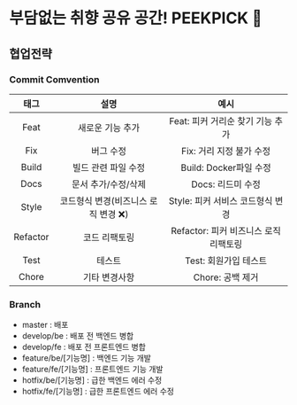 # 부담없는 취향 공유 공간! PEEKPICK 👀


## 협업전략
### Commit Comvention

|태그|설명|예시|
|:--:|:--:|:--:|
|Feat|새로운 기능 추가|Feat: 피커 거리순 찾기 기능 추가|
|Fix|버그 수정|Fix: 거리 지정 불가 수정|
|Build|빌드 관련 파일 수정|Build: Docker파일 수정|
|Docs|문서 추가/수정/삭제|Docs: 리드미 수정|
|Style|코드형식 변경(비즈니스 로직 변경 ❌)|Style: 피커 서비스 코드형식 변경|
|Refactor|코드 리팩토링|Refactor: 피커 비즈니스 로직 리팩토링|
|Test|테스트|Test: 회원가입 테스트|
|Chore|기타 변경사항|Chore: 공백 제거|

### Branch
- master : 배포<br>
- develop/be : 배포 전 백엔드 병합<br>
- develop/fe  : 배포 전 프론트엔드 병합<br>
- feature/be/[기능명] : 백엔드 기능 개발
- feature/fe/[기능명] : 프론트엔드 기능 개발
- hotfix/be/[기능명] : 급한 백엔드 에러 수정<br>
- hotfix/fe/[기능명] : 급한 프론트엔드 에러 수정<br>
 
